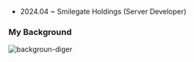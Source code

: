 - 2024.04 ~ Smilegate Holdings (Server Developer)

### My Background

![backgroun-diger](https://github.com/user-attachments/assets/8edefd7d-92ed-4f92-94da-8b00bfed49dd)
